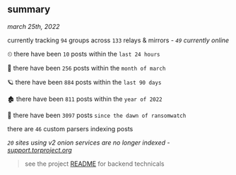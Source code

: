 
## summary
_march 25th, 2022_

currently tracking `94` groups across `133` relays & mirrors - _`49` currently online_

⏲ there have been `10` posts within the `last 24 hours`

🦈 there have been `256` posts within the `month of march`

🪐 there have been `884` posts within the `last 90 days`

🏚 there have been `811` posts within the `year of 2022`

🦕 there have been `3097` posts `since the dawn of ransomwatch`

there are `46` custom parsers indexing posts

_`20` sites using v2 onion services are no longer indexed - [support.torproject.org](https://support.torproject.org/onionservices/v2-deprecation/)_

> see the project [README](https://github.com/thetanz/ransomwatch#ransomwatch--) for backend technicals
